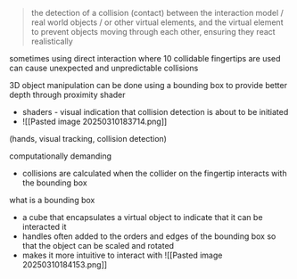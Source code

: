 > the detection of a collision (contact) between the interaction model / real world objects / or other virtual elements, and the virtual element to prevent objects moving through each other, ensuring they react realistically 

sometimes using direct interaction where 10 collidable fingertips are used can cause unexpected and unpredictable collisions

3D object manipulation can be done using a bounding box to provide better depth through proximity shader
- shaders - visual indication that collision detection is about to be initiated
- ![[Pasted image 20250310183714.png]]

(hands, visual tracking, collision detection)

computationally demanding
- collisions are calculated when the collider on the fingertip interacts with the bounding box 

what is a bounding box 
- a cube that encapsulates a virtual object to indicate that it can be interacted it
- handles often added to the orders and edges of the bounding box so that the object can be scaled and rotated 
- makes it more intuitive to interact with ![[Pasted image 20250310184153.png]]

